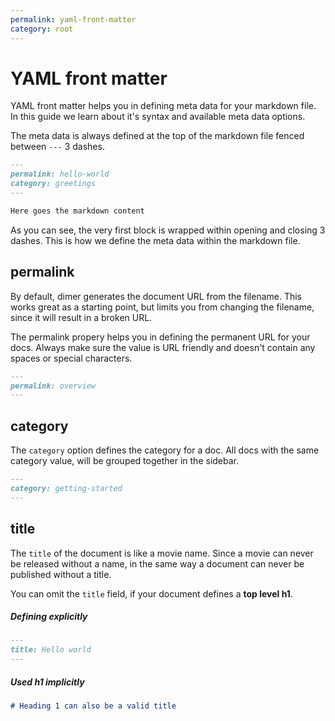 ```yaml
---
permalink: yaml-front-matter
category: root
---
```


# YAML front matter

YAML front matter helps you in defining meta data for your markdown file. In this guide we learn about it's syntax and available meta data options.

The meta data is always defined at the top of the markdown file fenced between `---` 3 dashes.

```markdown
---
permalink: hello-world
category: greetings
---

Here goes the markdown content
```

As you can see, the very first block is wrapped within opening and closing 3 dashes. This is how we define the meta data within the markdown file.

## permalink
By default, dimer generates the document URL from the filename. This works great as a starting point, but limits you from changing the filename, since it will result in a broken URL.

The permalink propery helps you in defining the permanent URL for your docs. Always make sure the value is URL friendly and doesn't contain any spaces or special characters.

```md
---
permalink: overview
---
```

## category
The `category` option defines the category for a doc. All docs with the same category value, will be grouped together in the sidebar.

```md
---
category: getting-started
---
```

## title
The `title` of the document is like a movie name. Since a movie can never be released without a name, in the same way a document can never be published without a title.

You can omit the `title` field, if your document defines a **top level h1**.

##### Defining explicitly
```md
---
title: Hello world
---
```

##### Used h1 implicitly
```md
# Heading 1 can also be a valid title
```

